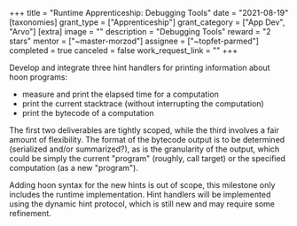 +++
title = "Runtime Apprenticeship: Debugging Tools"
date = "2021-08-19"
[taxonomies]
grant_type = ["Apprenticeship"]
grant_category = ["App Dev", "Arvo"]
[extra]
image = ""
description = "Debugging Tools"
reward = "2 stars"
mentor = ["~master-morzod"]
assignee = ["~topfet-parmed"]
completed = true
canceled = false
work_request_link = ""
+++

Develop and integrate three hint handlers for printing information about hoon programs:

- measure and print the elapsed time for a computation
- print the current stacktrace (without interrupting the computation)
- print the bytecode of a computation

The first two deliverables are tightly scoped, while the third involves a fair amount of flexibility. The format of the bytecode output is to be determined (serialized and/or summarized?), as is the granularity of the output, which could be simply the current "program" (roughly, call target) or the specified computation (as a new "program").

Adding hoon syntax for the new hints is out of scope, this milestone only includes the runtime implementation. Hint handlers will be implemented using the dynamic hint protocol, which is still new and may require some refinement.

